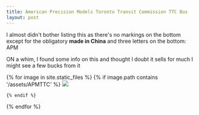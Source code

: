 ```yaml
---
title: American Precision Models Toronto Transit Commission TTC Bus
layout: post
---
```


I almost didn't bother listing this as there's no markings on the bottom except for the obligatory **made in China** and three letters on the bottom: APM

ON a whim, I found some info on this and thought I doubt it sells for much I might see a few bucks from it



<div class="image-gallery">
  {% for image in site.static_files %}
    {% if image.path contains '/assets/APMTTC' %}
     <a href="{{image.path}}">  <img src="{{ image.path  | resize: "800x800" }}"></a>

    {% endif %}
  {% endfor %}
</div>
